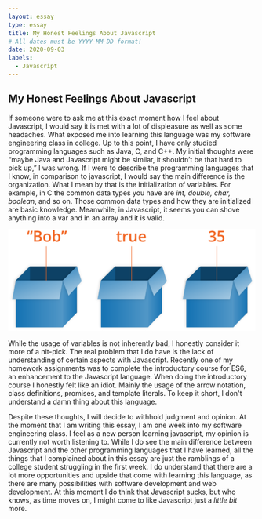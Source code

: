 ```yaml
---
layout: essay
type: essay
title: My Honest Feelings About Javascript
# All dates must be YYYY-MM-DD format!
date: 2020-09-03
labels:
  - Javascript
---
```


## My Honest Feelings About Javascript

If someone were to ask me at this exact moment how I feel about Javascript, I would say it is met with a lot of displeasure as well as some headaches. What exposed me into learning this language was my software engineering class in college. Up to this point, I have only studied programming languages such as Java, C, and C++. My initial thoughts were “maybe Java and Javascript might be similar, it shouldn’t be that hard to pick up,” I was wrong. If I were to describe the programming languages that I know, in comparison to javascript, I would say the main difference is the organization. What I mean by that is the initialization of variables. For example, in C the common data types you have are *int, double, char, boolean*, and so on. Those common data types and how they are initialized are basic knowledge. Meanwhile, in Javascript, it seems you can shove anything into a var and in an array and it is valid.

<img class="ui medium left floated image" src="../images/js.png">

While the usage of variables is not inherently bad, I honestly consider it more of a nit-pick. The real problem that I do have is the lack of understanding of certain aspects with Javascript. Recently one of my homework assignments was to complete the introductory course for ES6, an enhancement to the Javascript language. When doing the introductory course I honestly felt like an idiot. Mainly the usage of the arrow notation, class definitions, promises, and template literals. To keep it short, I don't understand a damn thing about this language.
  
Despite these thoughts, I will decide to withhold judgment and opinion. At the moment that I am writing this essay, I am one week into my software engineering class. I feel as a new person learning javascript, my opinion is currently not worth listening to. While I do see the main difference between Javascript and the other programming languages that I have learned, all the things that I complained about in this essay are just the ramblings of a college student struggling in the first week. I do understand that there are a lot more opportunities and upside that come with learning this language, as there are many possibilities with software development and web development. At this moment I do think that Javascript sucks, but who knows, as time moves on, I might come to like Javascript just a *little bit* more.
